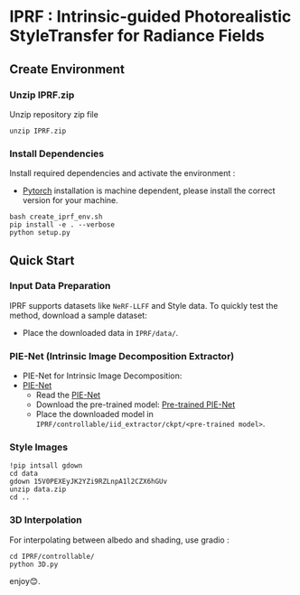 # IPRF : Intrinsic-guided Photorealistic StyleTransfer for Radiance Fields

## Create Environment

### Unzip IPRF.zip
Unzip repository zip file
```
unzip IPRF.zip
```

### Install Dependencies

Install required dependencies and activate the environment :
* [Pytorch](https://pytorch.org/get-started/previous-versions/) installation is machine dependent, please install the correct version for your machine.
```
bash create_iprf_env.sh
pip install -e . --verbose
python setup.py
```

## Quick Start
### Input Data Preparation
IPRF supports datasets like ```NeRF-LLFF``` and Style data.
To quickly test the method, download a sample dataset:
* Place the downloaded data in ```IPRF/data/```.

### PIE-Net (Intrinsic Image Decomposition Extractor)

* PIE-Net for Intrinsic Image Decomposition:
* [PIE-Net](https://ivi.fnwi.uva.nl/cv/pienet/assets/PIE_NET_CVPR_2022_main_paper.pdf)
   * Read the [PIE-Net](https://ivi.fnwi.uva.nl/cv/pienet/assets/PIE_NET_CVPR_2022_main_paper.pdf)
   * Download the pre-trained model: [Pre-trained PIE-Net](https://uvaauas.figshare.com/articles/conference_contribution/real_world_model_t7/19940000)
   * Place the downloaded model in ```IPRF/controllable/iid_extractor/ckpt/<pre-trained model>```.

### Style Images
```
!pip intsall gdown
cd data
gdown 15V0PEXEyJK2YZi9RZLnpA1l2CZX6hGUv
unzip data.zip
cd ..
```

### 3D Interpolation
For interpolating between albedo and shading, use gradio :
```
cd IPRF/controllable/
python 3D.py
```

enjoy😊.
